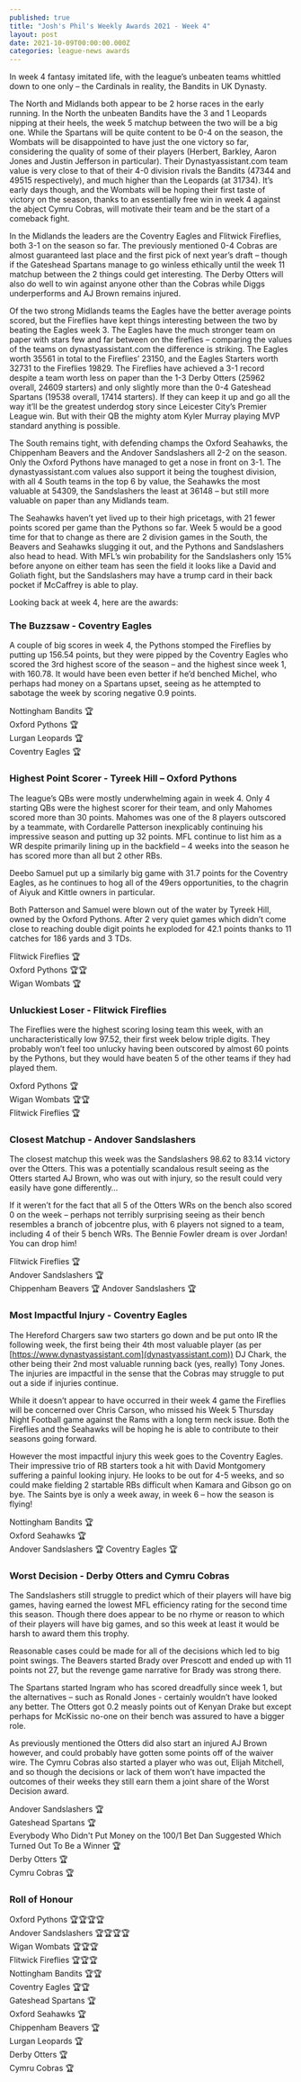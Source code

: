 ```yaml
---
published: true
title: "Josh's Phil's Weekly Awards 2021 - Week 4"
layout: post
date: 2021-10-09T00:00:00.000Z
categories: league-news awards
---
```


In week 4 fantasy imitated life, with the league’s unbeaten teams whittled down to one only – the Cardinals in reality, the Bandits in UK Dynasty. 

The North and Midlands both appear to be 2 horse races in the early running. In the North the unbeaten Bandits have the 3 and 1 Leopards nipping at their heels, the week 5 matchup between the two will be a big one. While the Spartans will be quite content to be 0-4 on the season, the Wombats will be disappointed to have just the one victory so far, considering the quality of some of their players (Herbert, Barkley, Aaron Jones and Justin Jefferson in particular). Their Dynastyassistant.com team value is very close to that of their 4-0 division rivals the Bandits (47344 and 49515 respectively), and much higher than the Leopards (at 31734). It’s early days though, and the Wombats will be hoping their first taste of victory on the season, thanks to an essentially free win in week 4 against the abject Cymru Cobras, will motivate their team and be the start of a comeback fight.

In the Midlands the leaders are the Coventry Eagles and Flitwick Fireflies, both 3-1 on the season so far. The previously mentioned 0-4 Cobras are almost guaranteed last place and the first pick of next year’s draft – though if the Gateshead Spartans manage to go winless ethically until the week 11 matchup between the 2 things could get interesting. The Derby Otters will also do well to win against anyone other than the Cobras while Diggs underperforms and AJ Brown remains injured.

Of the two strong Midlands teams the Eagles have the better average points scored, but the Fireflies have kept things interesting between the two by beating the Eagles week 3. The Eagles have the much stronger team on paper with stars few and far between on the fireflies – comparing the values of the teams on dynastyassistant.com the difference is striking. The Eagles worth 35561 in total to the Fireflies’ 23150, and the Eagles Starters worth 32731 to the Fireflies 19829. The Fireflies have achieved a 3-1 record despite a team worth less on paper than the 1-3 Derby Otters (25962 overall, 24609 starters) and only slightly more than the 0-4 Gateshead Spartans (19538 overall, 17414 starters). If they can keep it up and go all the way it’ll be the greatest underdog story since Leicester City’s Premier League win. But with their QB the mighty atom Kyler Murray playing MVP standard anything is possible.

The South remains tight, with defending champs the Oxford Seahawks, the Chippenham Beavers and the Andover Sandslashers all 2-2 on the season. Only the Oxford Pythons have managed to get a nose in front on 3-1. The dynastyassistant.com values also support it being the toughest division, with all 4 South teams in the top 6 by value, the Seahawks the most valuable at 54309, the Sandslashers the least at 36148 – but still more valuable on paper than any Midlands team.

The Seahawks haven’t yet lived up to their high pricetags, with 21 fewer points scored per game than the Pythons so far. Week 5 would be a good time for that to change as there are 2 division games in the South, the Beavers and Seahawks slugging it out, and the Pythons and Sandslashers also head to head. With MFL’s win probability for the Sandslashers only 15% before anyone on either team has seen the field it looks like a David and Goliath fight, but the Sandslashers may have a trump card in their back pocket if McCaffrey is able to play.

Looking back at week 4, here are the awards:

### The Buzzsaw -  Coventry Eagles

A couple of big scores in week 4, the Pythons stomped the Fireflies by putting up 156.54 points, but they were pipped by the Coventry Eagles who scored the 3rd highest score of the season – and the highest since week 1, with 160.78. It would have been even better if he’d benched Michel, who perhaps had money on a Spartans upset, seeing as he attempted to sabotage the week by scoring negative 0.9 points.

Nottingham Bandits 🏆  
Oxford Pythons 🏆  
Lurgan Leopards 🏆  
Coventry Eagles 🏆  
 
### Highest Point Scorer - Tyreek Hill – Oxford Pythons

The league’s QBs were mostly underwhelming again in week 4. Only 4 starting QBs were the highest scorer for their team, and only Mahomes scored more than 30 points.
Mahomes was one of the 8 players outscored by a teammate, with Cordarelle Patterson inexplicably continuing his impressive season and putting up 32 points. MFL continue to list him as a WR despite primarily lining up in the backfield – 4 weeks into the season he has scored more than all but 2 other RBs.

Deebo Samuel put up a similarly big game with 31.7 points for the Coventry Eagles, as he continues to hog all of the 49ers opportunities, to the chagrin of Aiyuk and Kittle owners in particular.

Both Patterson and Samuel were blown out of the water by Tyreek Hill, owned by the Oxford Pythons. After 2 very quiet games which didn’t come close to reaching double digit points he exploded for 42.1 points thanks to 11 catches for 186 yards and 3 TDs.

Flitwick Fireflies 🏆  
Oxford Pythons 🏆🏆  
Wigan Wombats 🏆

### Unluckiest Loser - Flitwick Fireflies

The Fireflies were the highest scoring losing team this week, with an uncharacteristically low 97.52, their first week below triple digits. They probably won’t feel too unlucky having been outscored by almost 60 points by the Pythons, but they would have beaten 5 of the other teams if they had played them.

Oxford Pythons 🏆  
Wigan Wombats 🏆🏆  
Flitwick Fireflies 🏆
  
### Closest Matchup - Andover Sandslashers

The closest matchup this week was the Sandslashers 98.62 to 83.14 victory over the Otters. This was a potentially scandalous result seeing as the Otters started AJ Brown, who was out with injury, so the result could very easily have gone differently…

If it weren’t for the fact that all 5 of the Otters WRs on the bench also scored 0 on the week – perhaps not terribly surprising seeing as their bench resembles a branch of jobcentre plus, with 6 players not signed to a team, including 4 of their 5 bench WRs. The Bennie Fowler dream is over Jordan! You can drop him!

Flitwick Fireflies 🏆  
Andover Sandslashers 🏆  
Chippenham Beavers 🏆 
Andover Sandslashers 🏆  
 
### Most Impactful Injury - Coventry Eagles

The Hereford Chargers saw two starters go down and be put onto IR the following week, the first being their 4th most valuable player (as per [https://www.dynastyassistant.com](dynastyassistant.com)) DJ Chark, the other being their 2nd most valuable running back (yes, really) Tony Jones. The injuries are impactful in the sense that the Cobras may struggle to put out a side if injuries continue.

While it doesn’t appear to have occurred in their week 4 game the Fireflies will be concerned over Chris Carson, who missed his Week 5 Thursday Night Football game against the Rams with a long term neck issue. Both the Fireflies and the Seahawks will be hoping he is able to contribute to their seasons going forward.

However the most impactful injury this week goes to the Coventry Eagles. Their impressive trio of RB  starters took a hit with David Montgomery suffering a painful looking injury. He looks to be out for 4-5 weeks, and so could make fielding 2 startable RBs difficult when Kamara and Gibson go on bye. The Saints bye is only a week away, in week 6 – how the season is flying!

Nottingham Bandits 🏆  
Oxford Seahawks 🏆  
Andover Sandslashers 🏆
Coventry Eagles 🏆  
 
### Worst Decision - Derby Otters and Cymru Cobras

The Sandslashers still struggle to predict which of their players will have big games, having earned the lowest MFL efficiency rating for the second time this season. Though there does appear to be no rhyme or reason to which of their players will have big games, and so this week at least it would be harsh to award them this trophy.

Reasonable cases could be made for all of the decisions which led to big point swings. The Beavers started Brady over Prescott and ended up with 11 points not 27, but the revenge game narrative for Brady was strong there.

The Spartans started Ingram who has scored dreadfully since week 1, but the alternatives – such as Ronald Jones - certainly wouldn’t have looked any better. The Otters got 0.2 measly points out of Kenyan Drake but except perhaps for McKissic no-one on their bench was assured to have a bigger role.

As previously mentioned the Otters did also start an injured AJ Brown however, and could probably have gotten some points off of the waiver wire. The Cymru Cobras also started a player who was out, Elijah Mitchell, and so though the decisions or lack of them won’t have impacted the outcomes of their weeks they still earn them a joint share of the Worst Decision award.

Andover Sandslashers 🏆  
Gateshead Spartans 🏆  
Everybody Who Didn't Put Money on the 100/1 Bet Dan Suggested Which Turned Out To Be a Winner 🏆  
Derby Otters 🏆  
Cymru Cobras 🏆  

### Roll of Honour

Oxford Pythons 🏆🏆🏆🏆  
Andover Sandslashers 🏆🏆🏆🏆  
Wigan Wombats 🏆🏆🏆  
Flitwick Fireflies 🏆🏆🏆  
Nottingham Bandits 🏆🏆  
Coventry Eagles 🏆🏆  
Gateshead Spartans 🏆  
Oxford Seahawks 🏆  
Chippenham Beavers 🏆  
Lurgan Leopards 🏆  
Derby Otters 🏆  
Cymru Cobras 🏆  
